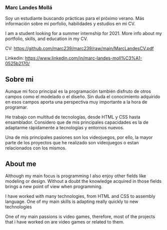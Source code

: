 ### Marc Landes Mollá 

Soy un estudiante buscando prácticas para el próximo verano. Más información sobre mi porfolio, habilidades y estudios en mi CV.

I am a student looking for a summer internship for 2021. More info about my portfolio, skills, and education in my CV.

CV: https://github.com/marc239/marc239/raw/main/MarcLandesCV.pdf

Linkedin: https://www.linkedin.com/in/marc-landes-moll%C3%A1-0525b2170/

## Sobre mi

Aunque mi foco principal es la programación también disfruto de otros campos como el modelado o el diseño. Sin duda el conocimiento adquirido en esos campos aporta una perspectiva muy importante a la hora de programar.

He trabajo con multitud de tecnologías, desde HTML y CSS hasta ensamblador. Considero que de mis principales capacidades es la de adaptarme rápidamente a tecnologías y entornos nuevos.

Una de mis principales pasiones son los videojuegos, por ello, la mayor parte de los proyectos que he realizado son videojuegos o estan relacionados con los mismos.

## About me

Although my main focus is programming I also enjoy other fields like modeling or design. Without a doubt the knowledge acquired in those fields brings a new point of view when programming.

I have worked with many technologies, from HTML and CSS to assembly language. One of my main skills is adapting really quickly to new technologies

One of my main passions is video games, therefore, most of the projects that i have worked on are video games or related to them.
